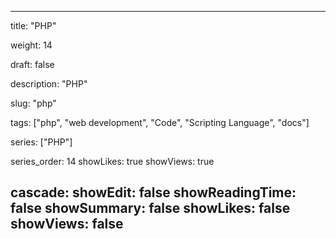 ---

title: "PHP"

weight: 14

draft: false

description: "PHP"

slug: "php"

tags: ["php", "web development", "Code", "Scripting Language", "docs"]

series: ["PHP"]

series_order: 14
showLikes: true
showViews: true

cascade:
  showEdit: false
  showReadingTime: false
  showSummary: false
  showLikes: false
  showViews: false
---
